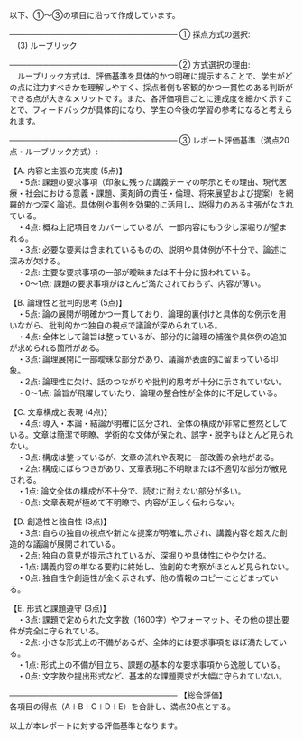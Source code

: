 以下、①～③の項目に沿って作成しています。

──────────────────────────────
① 採点方式の選択:  
　(3) ルーブリック

──────────────────────────────
② 方式選択の理由:  
　ルーブリック方式は、評価基準を具体的かつ明確に提示することで、学生がどの点に注力すべきかを理解しやすく、採点者側も客観的かつ一貫性のある判断ができる点が大きなメリットです。また、各評価項目ごとに達成度を細かく示すことで、フィードバックが具体的になり、学生の今後の学習の参考になると考えられます。

──────────────────────────────
③ レポート評価基準（満点20点・ルーブリック方式）:

【A. 内容と主張の充実度 (5点)】  
　・5点: 課題の要求事項（印象に残った講義テーマの明示とその理由、現代医療・社会における意義・課題、薬剤師の責任・倫理、将来展望および提案）を網羅的かつ深く論述。具体例や事例を効果的に活用し、説得力のある主張がなされている。  
　・4点: 概ね上記項目をカバーしているが、一部内容にもう少し深堀りが望まれる。  
　・3点: 必要な要素は含まれているものの、説明や具体例が不十分で、論述に深みが欠ける。  
　・2点: 主要な要求事項の一部が曖昧または不十分に扱われている。  
　・0～1点: 課題の要求事項がほとんど満たされておらず、内容が薄い。

【B. 論理性と批判的思考 (5点)】  
　・5点: 論の展開が明確かつ一貫しており、論理的裏付けと具体的な例示を用いながら、批判的かつ独自の視点で議論が深められている。  
　・4点: 全体として論旨は整っているが、部分的に論理の補強や具体例の追加が求められる箇所がある。  
　・3点: 論理展開に一部曖昧な部分があり、議論が表面的に留まっている印象。  
　・2点: 論理性に欠け、話のつながりや批判的思考が十分に示されていない。  
　・0～1点: 論旨が飛躍していたり、論理の整合性が全体的に不足している。

【C. 文章構成と表現 (4点)】  
　・4点: 導入・本論・結論が明確に区分され、全体の構成が非常に整然としている。文章は簡潔で明瞭、学術的な文体が保たれ、誤字・脱字もほとんど見られない。  
　・3点: 構成は整っているが、文章の流れや表現に一部改善の余地がある。  
　・2点: 構成にばらつきがあり、文章表現に不明瞭または不適切な部分が散見される。  
　・1点: 論文全体の構成が不十分で、読むに耐えない部分が多い。  
　・0点: 文章表現が極めて不明瞭で、内容が正しく伝わらない。

【D. 創造性と独自性 (3点)】  
　・3点: 自らの独自の視点や新たな提案が明確に示され、講義内容を超えた創造的な議論が展開されている。  
　・2点: 独自の意見が提示されているが、深掘りや具体性にやや欠ける。  
　・1点: 講義内容の単なる要約に終始し、独創的な考察がほとんど見られない。  
　・0点: 独自性や創造性が全く示されず、他の情報のコピーにとどまっている。

【E. 形式と課題遵守 (3点)】  
　・3点: 課題で定められた文字数（1600字）やフォーマット、その他の提出要件が完全に守られている。  
　・2点: 小さな形式上の不備があるが、全体的には要求事項をほぼ満たしている。  
　・1点: 形式上の不備が目立ち、課題の基本的な要求事項から逸脱している。  
　・0点: 文字数や提出形式など、基本的な課題要求が大幅に守られていない。

──────────────────────────────
【総合評価】  
各項目の得点（A＋B＋C＋D＋E）を合計し、満点20点とする。

以上が本レポートに対する評価基準となります。